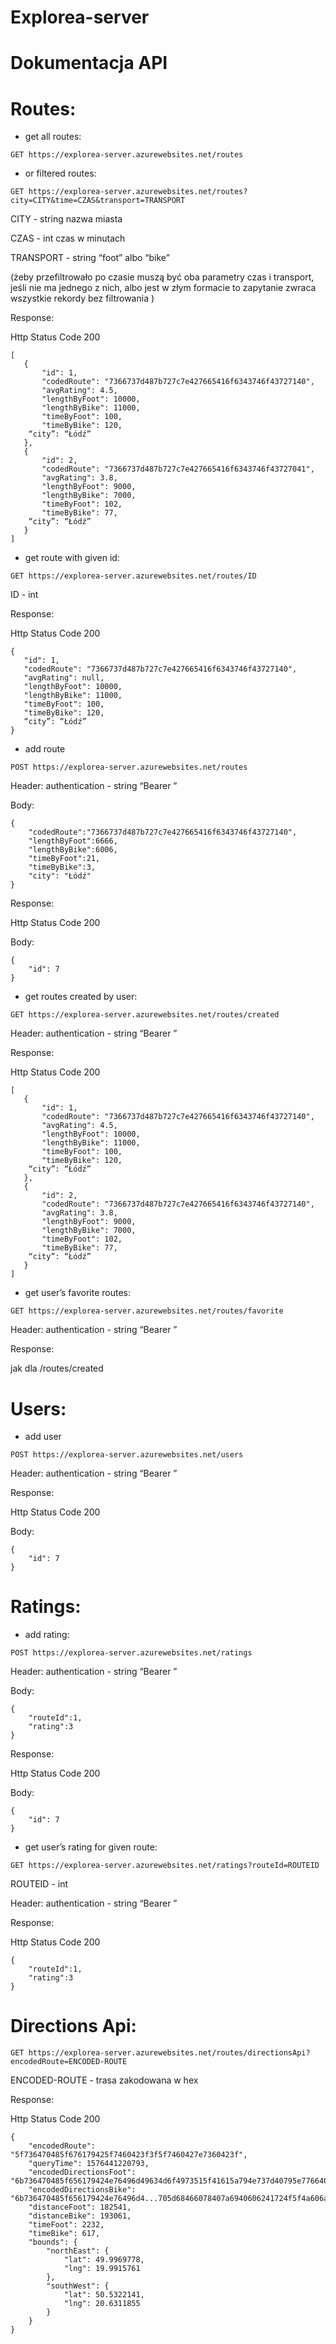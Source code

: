 # Explorea-server

# Dokumentacja API

# Routes:


* get all routes:

`GET https://explorea-server.azurewebsites.net/routes`



* or filtered routes:

`GET https://explorea-server.azurewebsites.net/routes?city=CITY&time=CZAS&transport=TRANSPORT`

CITY - string nazwa miasta

CZAS - int czas w minutach

TRANSPORT - string “foot” albo “bike”

(żeby przefiltrowało po czasie muszą być oba parametry czas i transport, jeśli nie ma jednego z nich, albo jest w złym formacie to zapytanie zwraca wszystkie rekordy bez filtrowania )


Response:

Http Status Code 200

```
[
   {
       "id": 1,
       "codedRoute": "7366737d487b727c7e427665416f6343746f43727140",
       "avgRating": 4.5,
       "lengthByFoot": 10000,
       "lengthByBike": 11000,
       "timeByFoot": 100,
       "timeByBike": 120,
    “city”: “Łódź” 
   },
   {
       "id": 2,
       "codedRoute": "7366737d487b727c7e427665416f6343746f43727041",
       "avgRating": 3.8,
       "lengthByFoot": 9000,
       "lengthByBike": 7000,
       "timeByFoot": 102,
       "timeByBike": 77,
    “city”: “Łódź” 
   }
]
```



* get route with given id:

`GET https://explorea-server.azurewebsites.net/routes/ID`

ID - int 

Response:

Http Status Code 200

```
{
   "id": 1,
   "codedRoute": "7366737d487b727c7e427665416f6343746f43727140",
   "avgRating": null,
   "lengthByFoot": 10000,
   "lengthByBike": 11000,
   "timeByFoot": 100,
   "timeByBike": 120,
   “city”: “Łódź” 
}
```



* add route 

`POST https://explorea-server.azurewebsites.net/routes`

Header: authentication -  string “Bearer <token>”

Body:

```
{
    "codedRoute":"7366737d487b727c7e427665416f6343746f43727140",
    "lengthByFoot":6666,
    "lengthByBike":6006,
    "timeByFoot":21,
    "timeByBike":3,
    "city": "Łódź" 
}
```
Response:

Http Status Code 200

Body:

```
{
    "id": 7
}
```



* get routes created by user:

`GET https://explorea-server.azurewebsites.net/routes/created`

Header: authentication -  string “Bearer <token>”

Response:

Http Status Code 200

```
[
   {
       "id": 1,
       "codedRoute": "7366737d487b727c7e427665416f6343746f43727140",
       "avgRating": 4.5,
       "lengthByFoot": 10000,
       "lengthByBike": 11000,
       "timeByFoot": 100,
       "timeByBike": 120,
    “city”: “Łódź”
   },
   {
       "id": 2,
       "codedRoute": "7366737d487b727c7e427665416f6343746f43727140",
       "avgRating": 3.8,
       "lengthByFoot": 9000,
       "lengthByBike": 7000,
       "timeByFoot": 102,
       "timeByBike": 77,
    “city”: “Łódź”
   }
]
```



* get user’s favorite routes:

`GET https://explorea-server.azurewebsites.net/routes/favorite`

Header: authentication -  string “Bearer <token>”
 
 Response:
 
 jak dla /routes/created



# Users:


* add user

`POST https://explorea-server.azurewebsites.net/users`

Header: authentication -  string “Bearer <token>”

Response: 

Http Status Code 200

Body:

```
{
    "id": 7
}
```



# Ratings:


* add rating:

`POST https://explorea-server.azurewebsites.net/ratings`

Header: authentication -  string “Bearer <token>”
   
Body:

```
{
    "routeId":1,
    "rating":3
}
```
Response:

Http Status Code 200

Body:

```
{
    "id": 7
}
```



* get user’s rating for given route:

`GET https://explorea-server.azurewebsites.net/ratings?routeId=ROUTEID`

ROUTEID - int

Header: authentication -  string “Bearer <token>”

Response:

Http Status Code 200

```
{
    "routeId":1,
    "rating":3
}
```



# Directions Api:

`GET https://explorea-server.azurewebsites.net/routes/directionsApi?encodedRoute=ENCODED-ROUTE`

ENCODED-ROUTE - trasa zakodowana w hex

Response:

Http Status Code 200

```
{
    "encodedRoute": "5f736470485f676179425f7460423f3f5f7460427e7360423f",
    "queryTime": 1576441220793,
    "encodedDirectionsFoot": "6b736470485f656179424e76496d49634d6f4973515f41615a794e737d40795e776640714b7b57754e73415f4b644179407d4e61417958654c61566f4a695379467454795b7746736c4071...e65694070604177704174764071406277426740786541675f40747c415f53686e406363407e5c675a64467640785064734070517e406457665b607140666e41607d40606a407c61416869416c5c645b744c7276406c6a406e75426662417e7c426a5b7660407858627140726340786f406c50685b70586c4b704a6458",
    "encodedDirectionsBike": "6b736470485f656179424e76496d4...705d68466078407a6940606241724f5f4a606a406f7b40685e5f6a406052785a605b7e4c7a5b6e507668407b407a4c7748605966664078526f40767940605f4064577c6940765e6e556a6c417045666140785f407a634078724172407e5f407e496053744c66557e537a73407a4e7a526265405f417e5378496c4b76556e476a546a7840695376694066417c586e50767d407a6a406c526c56705073477a5a6c6c407c4a78576e53606240784266536e5560406e7a407964406a4f765b",
    "distanceFoot": 182541,
    "distanceBike": 193061,
    "timeFoot": 2232,
    "timeBike": 617,
    "bounds": {
        "northEast": {
            "lat": 49.9969778,
            "lng": 19.9915761
        },
        "southWest": {
            "lat": 50.5322141,
            "lng": 20.6311855
        }
    }
}
```
